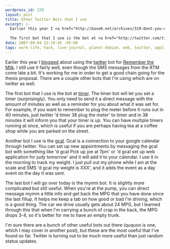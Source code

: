 ```yaml
--- 
wordpress_id: 229
layout: post
title: Other Twitter Bots that I use
excerpt: |-
  Earlier this year I <a href="http://base0.net/archives/319-Dont-you-dun-dun-dun-da-dun-dun-forget-about-me.html">blogged</a> about using the <a href="http://twitter.com">twitter</a> bot for <a href="http://rmilk.com">Remember the Milk</a>.  I still use it fairly well, even though the SMS messages from the RTM come late a bit.  It's working for me in order to get a good chain going for the thesis proposal.  There are a couple other bots that I'm using which are on twitter as well.
  
  The first bot that I use is the bot at <a href="http://twitter.com/timer">timer</a>.
date: 2007-09-04 23:19:45 -05:00
tags: work-life, hack, live-journal, planet-debian, web, twitter, applications, bots, calendar
---
```

Earlier this year I <a href="http://base0.net/archives/319-Dont-you-dun-dun-dun-da-dun-dun-forget-about-me.html">blogged</a> about using the <a href="http://twitter.com">twitter</a> bot for <a href="http://rmilk.com">Remember the Milk</a>.  I still use it fairly well, even though the SMS messages from the RTM come late a bit.  It's working for me in order to get a good chain going for the thesis proposal.  There are a couple other bots that I'm using which are on twitter as well.

The first bot that I use is the bot at <a href="http://twitter.com/timer">timer</a>.  The timer bot will let you set a timer (surprisingly).  You only need to send it a direct message with the amount of minutes as well as a reminder for you about what it was set for.  For example, if you want to remember to plug the meter before it runs out in 40 minutes, just twitter 'd timer 38 plug the meter' to timer and in 38 minutes it will inform you that your timer is up.  You can have multiple timers running at once, which is useful if you are perhaps having tea at a coffee shop while you are parked on the street.

Another bot I use is the <a href="http://twitter.com/gcal">gcal</a>.  Gcal is a connection to your google calendar through twitter. You can set up new appointments by messaging the gcal bot with something like 'd gcal Pick up joe at 7pm' or 'd gcal set up web application for judy tomorrow' and it will
add it to your calendar.  I use it in the morning to track my weight.  I just pull out my phone while I am at the scale and SMS 'd gcal my weight is XXX', and it adds the event as a day event on the day it was sent.

The last bot I will go over today is the mymm bot.  It is slightly more complicated but still useful.  When you're at the pump, you can direct message mymm a little info and get back the MPG that you have done since the last fillup.  It helps me keep a tab on how good or bad I'm driving, which is a good thing.  The car we drive usually gets about 24 MPG, but I learned through this that when I'm carrying a bunch of crap in the back, the MPG drops 3-4, so it's better for me to have an empty trunk.

I'm sure there are a bunch of other useful bots out there (ququoo is one, which I may cover in another post), but these are the most useful that I've found so far. Twitter is turning out to be much more useful than just random status updates.
